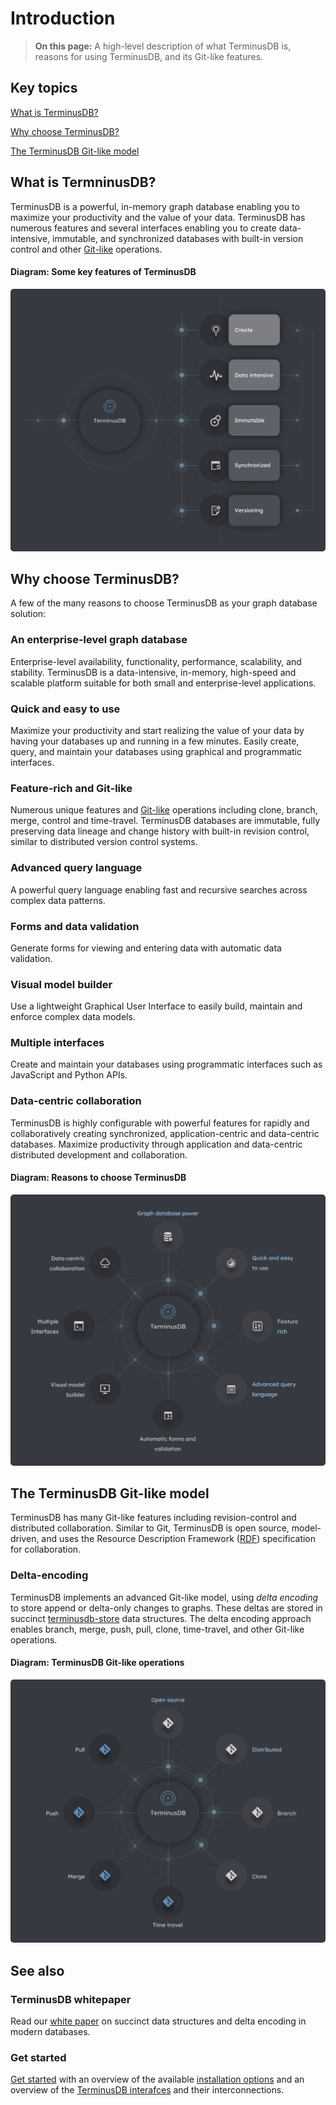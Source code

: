 # Introduction

> **On this page:** A high-level description of what TerminusDB is, reasons for using TerminusDB, and its Git-like features.

## Key topics

[What is TerminusDB?](#what-is-terminusdb)

[Why choose TerminusDB?](#why-choose-terminusdb)

[The TerminusDB Git-like model](#the-terminusdb-git-like-model)
 
## What is TermninusDB?

TerminusDB is a powerful, in-memory graph database enabling you to maximize your productivity and the value of your data. TerminusDB has numerous features and several interfaces enabling you to create data-intensive, immutable, and synchronized databases with built-in version control and other [Git-like](#the-terminusdb-git-like-model) operations.

<!-- to-do: UPDATE Data intensive in diagram to data-intensive -->

#### Diagram: Some key features of TerminusDB

![What is TerminusDB](../../img/diagrams/terminusdb-what-is-it.png "Some key features of TerminusDB")

## Why choose TerminusDB?

A few of the many reasons to choose TerminusDB as your graph database solution:  

### An enterprise-level graph database

Enterprise-level availability, functionality, performance, scalability, and stability. TerminusDB is a data-intensive, in-memory, high-speed and scalable platform suitable for both small and enterprise-level applications. 
 
### Quick and easy to use

Maximize your productivity and start realizing the value of your data by having your databases up and running in a few minutes. Easily create, query, and maintain your databases using graphical and programmatic interfaces.    

### Feature-rich and Git-like

Numerous unique features and [Git-like](#the-terminusDB-git-like-model) operations including clone, branch, merge, control and time-travel. TerminusDB databases are immutable, fully preserving data lineage and change history with built-in revision control, similar to distributed version control systems. 

### Advanced query language

A powerful query language enabling fast and recursive searches across complex data patterns.

### Forms and data validation

Generate forms for viewing and entering data with automatic data validation.

### Visual model builder 

Use a lightweight Graphical User Interface to easily build, maintain and enforce complex data models.

### Multiple interfaces 

Create and maintain your databases using programmatic interfaces such as JavaScript and Python APIs.

### Data-centric collaboration

TerminusDB is highly configurable with powerful features for rapidly and collaboratively creating synchronized, application-centric and data-centric databases. Maximize productivity through application and data-centric distributed development and collaboration. 

#### Diagram: Reasons to choose TerminusDB

![Why choose TerminusDB](../../img/diagrams/terminusdb-why-choose.png "Why choose TerminusDB")

## The TerminusDB Git-like model

TerminusDB has many Git-like features including revision-control and distributed collaboration. Similar to Git, TerminusDB is open source, model-driven, and uses the Resource Description Framework ([RDF](to-do)) specification for collaboration.

### Delta-encoding

TerminusDB implements an advanced Git-like model, using *delta encoding* to store append or delta-only changes to graphs. These deltas are stored in succinct [terminusdb-store](https://github.com/terminusdb/terminusdb-store) data structures. The delta encoding approach enables branch, merge, push, pull, clone, time-travel, and other Git-like operations.  

#### Diagram: TerminusDB Git-like operations

![TerminusDB Git-like operations](../../img/diagrams/terminusdb-git-model.png "TerminusDB Git-like operations")

## See also

<!-- to-do: CHECK WHITE PAPER and add more links -->

### TerminusDB whitepaper

Read our [white paper](docs/whitepaper/terminusdb.pdf "Our whitepaper on succinct data structures...") on succinct data structures and delta encoding in modern databases.

### Get started

[Get started](to-do) with an overview of the available [installation options](to-do) and an overview of the [TerminusDB interafces](to-do) and their interconnections.